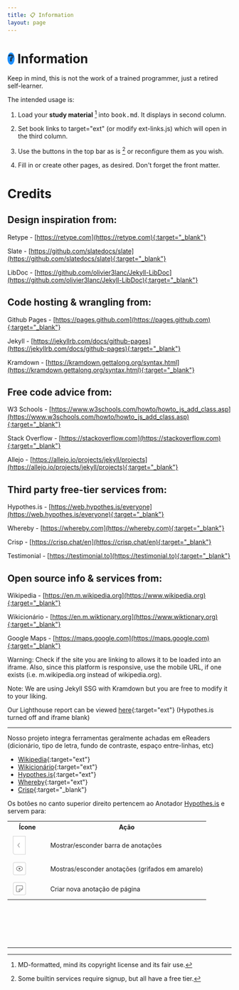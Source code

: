 ```yaml
---
title: 📋 Information
layout: page
---
```


# <span style="background-color: dodgerblue; border-radius: 50%; padding: 1px 2px 2px 2px; font-size: 70%; vertical-align: middle; position: relative; top: -3px;">❔</span> Information

Keep in mind, this is not the work of a trained programmer, just a retired self-learner.

The intended usage is:

1. Load your **study material** [^1] into <kbd>book.md</kbd>. It displays in second column. 

2. Set book links to target="ext" (or modify ext-links.js) which will open in the third column.

3. Use the buttons in the top bar as is [^2] or reconfigure them as you wish.

4. Fill in or create other pages, as desired. Don't forget the front matter.

# Credits

## Design inspiration from:  

Retype - [https://retype.com](https://retype.com){:target="_blank"}

Slate - [https://github.com/slatedocs/slate](https://github.com/slatedocs/slate){:target="_blank"}

LibDoc - [https://github.com/olivier3lanc/Jekyll-LibDoc](https://github.com/olivier3lanc/Jekyll-LibDoc){:target="_blank"}

## Code hosting & wrangling from:  

Github Pages - [https://pages.github.com](https://pages.github.com){:target="_blank"}  

Jekyll - [https://jekyllrb.com/docs/github-pages](https://jekyllrb.com/docs/github-pages){:target="_blank"}  

Kramdown - [https://kramdown.gettalong.org/syntax.html](https://kramdown.gettalong.org/syntax.html){:target="_blank"}

## Free code advice from:  

W3 Schools - [https://www.w3schools.com/howto/howto_js_add_class.asp](https://www.w3schools.com/howto/howto_js_add_class.asp){:target="_blank"}  

Stack Overflow - [https://stackoverflow.com](https://stackoverflow.com){:target="_blank"}  

Allejo - [https://allejo.io/projects/jekyll/projects](https://allejo.io/projects/jekyll/projects){:target="_blank"}

## Third party free-tier services from:  

Hypothes.is - [https://web.hypothes.is/everyone](https://web.hypothes.is/everyone){:target="_blank"}  

Whereby - [https://whereby.com](https://whereby.com){:target="_blank"}  

Crisp - [https://crisp.chat/en](https://crisp.chat/en){:target="_blank"}  

Testimonial - [https://testimonial.to](https://testimonial.to){:target="_blank"}  

## Open source info & services from:  

Wikipedia - [https://en.m.wikipedia.org](https://www.wikipedia.org){:target="_blank"}  

Wikicionário - [https://en.m.wiktionary.org](https://www.wiktionary.org){:target="_blank"}  

Google Maps - [https://maps.google.com](https://maps.google.com){:target="_blank"}

Warning: Check if the site you are linking to allows it to be loaded into an iframe. Also, since this platform is responsive, use the mobile URL, if one exists (i.e. m.wikipedia.org instead of wikipedia.org).

Note: We are using Jekyll SSG with Kramdown but you are free to modify it to your liking.

Our Lighthouse report can be viewed [here](./lighthouse.html){:target="ext"} (Hypothes.is turned off and iframe blank)

---

Nosso projeto integra ferramentas geralmente achadas em eReaders (dicionário, tipo de letra, fundo de contraste, espaço entre-linhas, etc)

- [Wikipedia](https://en.m.wikipedia.org){:target="ext"}
- [Wikicionário](https://en.m.wiktionary.org){:target="ext"}
- [Hypothes.is](https://web.hypothes.is/everyone/){:target="ext"}
- [Whereby](https://whereby.com){:target="ext"}
- [Crisp](https://crisp.chat/en/){:target="_blank"}

<p>Os botões no canto superior direito pertencem ao Anotador <a target="_blank" href="https://web-hypothes-is.translate.goog/everyone/?_x_tr_sl=es&_x_tr_tl=pt&_x_tr_hl=en&_x_tr_pto=wapp">Hypothes.is</a> e servem para:</p>

<table class="border p-10 fs-3 ff-slab col2-w ml-10">
<tr class="bg-lg"><th style="width: 20%">Ícone</th><th>Ação</th></tr>
<tr><td class="center"><img src="./framework/hypo-a.svg" style="all: unset; height: 45px; vertical-align: middle; padding: 5px"></td><td>Mostrar/esconder barra de anotações</td></tr>
<tr><td class="center"><img src="./framework/hypo-b.svg" style="all: unset; width: 30px; vertical-align: middle; padding: 5px"></td><td>Mostras/esconder anotações (grifados em amarelo)</td></tr>
<tr><td class="center"><img src="./framework/hypo-c.svg" style="all: unset; width: 30px; vertical-align: middle; padding: 5px"></td><td>Criar nova anotação de página</td></tr>
</table>

<p>&nbsp;</p>
<p>&nbsp;</p>
<p>&nbsp;</p>

[^1]: MD-formatted, mind its copyright license and its fair use.

[^2]: Some builtin services require signup, but all have a free tier.

---
